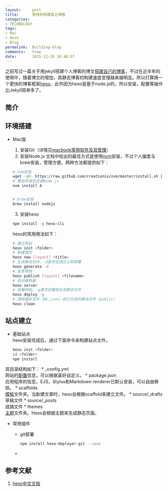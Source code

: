 ```yaml
---
layout:		post
title:		更快的构建自己博客
categories:
- TECHNOLOGY
tags:
- Mac
- Hexo
- Blog
permalink:  Building-blog
comments:	true
date:		2015-12-29 18:48:57
---
```

之前写过一篇关于用jekyll搭建个人博客的博文[搭建自己的博客]({{site.baseurl}}/2015/06/07/搭建自己的博客.html)，不过在近半年的使用中，随着博文的增加，其静态博客的构建速度变慢越来越明显。所以打算换一个更快的博客框架[hexo][hexo]。此外因为hexo是基于node.js的，所以安装，配置等操作比Jekyll简单多了。
<!-- more -->

## 简介

## 环境搭建
* Mac版
    1. 安装Git（详情见[macbook常用软件及其管理]({{site.baseurl}}/2015/12/10/macbook常用软件及其管理.html)）
    2. 安装Node.js
    文档中给出的最佳方式是使用[nvm](https://github.com/creationix/nvm)安装，不过个人偏爱与brew安装，管理方便。两种方法都提供如下：

    ```sh
    # nvm安装
    wget -qO- https://raw.github.com/creationix/nvm/master/install.sh | sh
    # 重启终端后安装Node.js
    nvm install 4


    # brew安装
    brew install nodejs
    ```
    3. 安装hexo

    ```sh
    npm install -g hexo-cli
    ```
    hexo的常用用法如下：

    ```sh
    # 建立网站
    hexo init <folder>
    # 新建博文
    hexo new [layout] <title>
    # 生成静态文件，-d要求生成后立即部署
    hexo generate -d
    # 发表草稿
    hexo publish [layout] <filename>
    # 启动服务器
    hexo server
    # 部署网站，-g要求部署前生成静态文件
    hexo deploy -g
    # 清除缓存文件（db.json）和已生成的静态文件（public）
    hexo clean
    ```

## 站点建立
* 基础站点  
hexo安装完成后，通过下面命令来构建站点文件。

    ```sh
    hexo init <folder>
    cd <folder>
    npm install
    ```
其目录结构如下：
    * _config.yml  
    网站的[配置](https://hexo.io/zh-cn/docs/configuration.html)信息，可以根据喜好自定义。
    * package.json  
    应用程序的信息，EJS，Stylus和Markdown renderer已默认安装，可以自由移除。
    * scaffolds  
    [模板](https://hexo.io/zh-cn/docs/writing.html)文件夹。当新建文章时，hexo会根据scaffold来建立文件。
    * source/_drafts  
    草稿文件
    * source/_posts  
    成搞文件
    * themes  
    [主题](https://hexo.io/zh-cn/docs/themes.html)文件夹。Hexo会根据主题来生成静态页面。

* 常用插件
    * git部署

        ```sh
        npm install hexo-deployer-git --save
        ```
    *

## 参考文献
1. [hexo中文文档][hexo]


[hexo]: https://hexo.io/zh-cn/docs/
